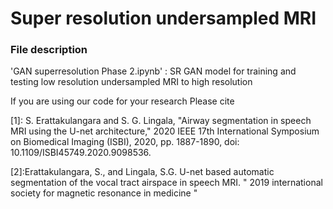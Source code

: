 # Super resolution undersampled MRI


### File description
'GAN superresolution Phase 2.ipynb' : SR GAN model for training and testing low resolution undersampled MRI to high resolution

If you are using our code for your research Please cite 

[1]: S. Erattakulangara and S. G. Lingala, "Airway segmentation in speech MRI using the U-net architecture," 2020 IEEE 17th International Symposium on Biomedical Imaging (ISBI), 2020, pp. 1887-1890, doi: 10.1109/ISBI45749.2020.9098536.

[2]:Erattakulangara, S., and Lingala, S.G. U-net based automatic segmentation of the vocal tract airspace in speech MRI. " 2019 international society for magnetic resonance in medicine "


